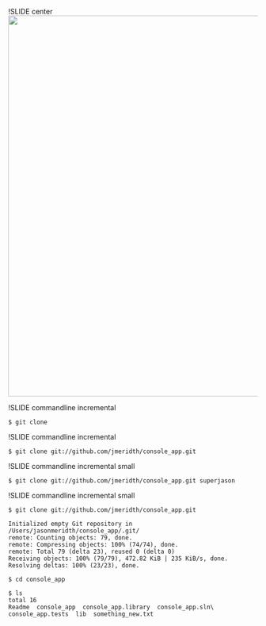 !SLIDE center
<img src="GitClone.png" width="1024" height="768"/>

!SLIDE commandline incremental

	$ git clone
	
!SLIDE commandline incremental

	$ git clone git://github.com/jmeridth/console_app.git
	
!SLIDE commandline incremental small

	$ git clone git://github.com/jmeridth/console_app.git superjason
	
!SLIDE commandline incremental small

	$ git clone git://github.com/jmeridth/console_app.git
	
	Initialized empty Git repository in /Users/jasonmeridth/console_app/.git/
	remote: Counting objects: 79, done.
	remote: Compressing objects: 100% (74/74), done.
	remote: Total 79 (delta 23), reused 0 (delta 0)
	Receiving objects: 100% (79/79), 472.82 KiB | 235 KiB/s, done.
	Resolving deltas: 100% (23/23), done.

	$ cd console_app
	
	$ ls
	total 16
	Readme  console_app  console_app.library  console_app.sln\
	console_app.tests  lib  something_new.txt
